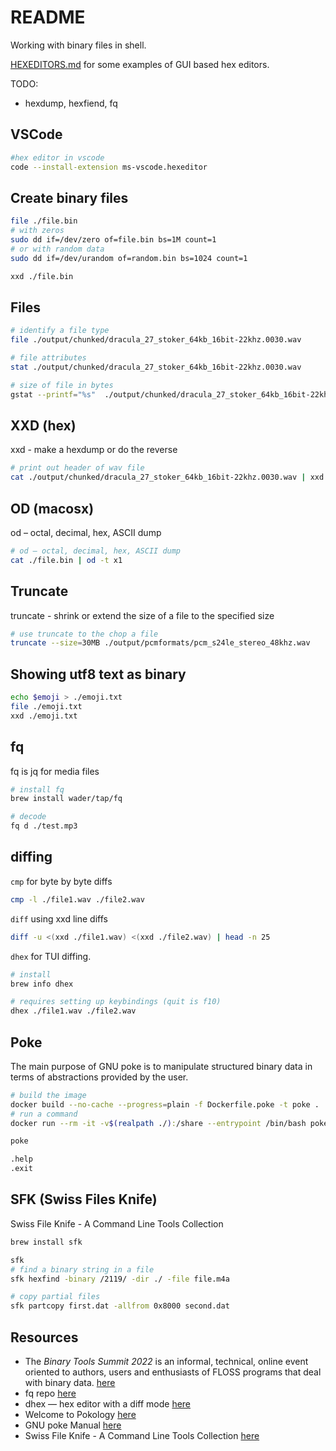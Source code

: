 # README

Working with binary files in shell.

[HEXEDITORS.md](./HEXEDITORS.md) for some examples of GUI based hex editors.  

TODO:

* hexdump, hexfiend, fq

## VSCode

```sh
#hex editor in vscode
code --install-extension ms-vscode.hexeditor                       
```

## Create binary files

```sh
file ./file.bin
# with zeros
sudo dd if=/dev/zero of=file.bin bs=1M count=1
# or with random data
sudo dd if=/dev/urandom of=random.bin bs=1024 count=1

xxd ./file.bin
```

## Files

```sh
# identify a file type
file ./output/chunked/dracula_27_stoker_64kb_16bit-22khz.0030.wav

# file attributes 
stat ./output/chunked/dracula_27_stoker_64kb_16bit-22khz.0030.wav

# size of file in bytes
gstat --printf="%s"  ./output/chunked/dracula_27_stoker_64kb_16bit-22khz.0030.wav
```

## XXD (hex)

xxd - make a hexdump or do the reverse  

```sh
# print out header of wav file
cat ./output/chunked/dracula_27_stoker_64kb_16bit-22khz.0030.wav | xxd | head
```

## OD (macosx)

od – octal, decimal, hex, ASCII dump  

```sh
# od – octal, decimal, hex, ASCII dump
cat ./file.bin | od -t x1  
```

## Truncate

truncate - shrink or extend the size of a file to the specified size  

```sh
# use truncate to the chop a file
truncate --size=30MB ./output/pcmformats/pcm_s24le_stereo_48khz.wav 
```

## Showing utf8 text as binary

```sh
echo $emoji > ./emoji.txt 
file ./emoji.txt
xxd ./emoji.txt
```

## fq

fq is jq for media files  

```sh
# install fq
brew install wader/tap/fq

# decode
fq d ./test.mp3
```

## diffing

`cmp` for byte by byte diffs  

```sh
cmp -l ./file1.wav ./file2.wav
```

`diff` using xxd line diffs  

```sh
diff -u <(xxd ./file1.wav) <(xxd ./file2.wav) | head -n 25
```

`dhex` for TUI diffing.  

```sh
# install 
brew info dhex     

# requires setting up keybindings (quit is f10)
dhex ./file1.wav ./file2.wav
```

## Poke

The main purpose of GNU poke is to manipulate structured binary data in terms of abstractions provided by the user.  

```sh
# build the image
docker build --no-cache --progress=plain -f Dockerfile.poke -t poke . 
# run a command 
docker run --rm -it -v$(realpath ./):/share --entrypoint /bin/bash poke 

poke

.help
.exit
```

## SFK (Swiss Files Knife)

Swiss File Knife - A Command Line Tools Collection  

```sh
brew install sfk

sfk
# find a binary string in a file
sfk hexfind -binary /2119/ -dir ./ -file file.m4a

# copy partial files
sfk partcopy first.dat -allfrom 0x8000 second.dat
```

## Resources

* The *Binary Tools Summit 2022* is an informal, technical, online event
oriented to authors, users and enthusiasts of FLOSS programs that deal
with binary data. [here](https://binary-tools.net/summit)  
* fq repo [here](https://github.com/wader/fq)  
* dhex — hex editor with a diff mode [here](https://manpages.ubuntu.com/manpages/bionic/man1/dhex.1.html)  
* Welcome to Pokology [here](https://pokology.org/)
* GNU poke Manual [here](http://jemarch.net/poke-2.4-manual/poke.html)
* Swiss File Knife - A Command Line Tools Collection [here](http://stahlworks.com/swiss-file-knife.html)  
